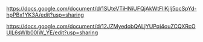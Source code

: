 https://docs.google.com/document/d/1SUteVTiHNiUFQjAkWtFllKjIj5pcSpYd-hpPBx1YK3A/edit?usp=sharing


https://docs.google.com/document/d/12JZMyedobQALjYUPqi4ouZCQXRcOUlL6sWIb00IW_YE/edit?usp=sharing
